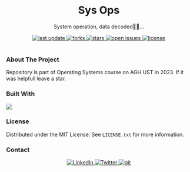 <div align="center">
  
  <h1> Sys Ops </h1>
  <p> System operation, data decoded👾👾... </p>
  
  <div>
    <a href="">
      <img src="https://img.shields.io/github/last-commit/psp515/SysOp" alt="last update" />
    </a>
    <a href="https://github.com/psp515/SysOp/network/members">
      <img src="https://img.shields.io/github/forks/psp515/SysOp" alt="forks" />
    </a>
    <a href="https://github.com/psp515/SysOp/stargazers">
      <img src="https://img.shields.io/github/stars/psp515/SysOp" alt="stars" />
    </a>
    <a href="https://github.com/psp515/SysOp/issues/">
      <img src="https://img.shields.io/github/issues/psp515/SysOp" alt="open issues" />
    </a>
    <a href="https://github.com/psp515/SysOp/blob/master/LICENSE">
      <img src="https://img.shields.io/github/license/psp515/SysOp" alt="license" />
    </a>
  </div>
</div>  

<br/>

### About The Project

Repository is part of Operating Systems course on AGH UST in 2023. 
If it was helpfull leave a star.

### Built With

![](https://img.shields.io/badge/C-00599C?style=for-the-badge&logo=c&logoColor=white&style=flat)

### License

Distributed under the MIT License. See `LICENSE.txt` for more information.

### Contact

<div align="center">
  <a href="https://www.linkedin.com/in/lukasz-psp515-kolber/">
    <img src="https://img.shields.io/badge/LinkedIn-0077B5?style=for-the-badge&logo=linkedin&logoColor=white" alt="LinkedIn" />
  </a>
  <a href="https://twitter.com/psp515">
    <img src="https://img.shields.io/badge/Twitter-1DA1F2?style=for-the-badge&logo=twitter&logoColor=white" alt="Twitter" />
  </a>
  <a href="[https://github.com/xramzesx](https://github.com/psp515)">
    <img src="https://img.shields.io/badge/GitHub-100000?style=for-the-badge&logo=github&logoColor=white" alt="git" />
  </a>
</div>

